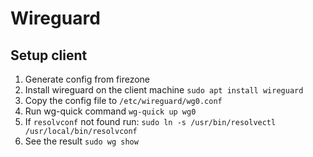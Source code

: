 # Wireguard
## Setup client
1. Generate config from firezone
2. Install wireguard on the client machine `sudo apt install wireguard`
3. Copy the config file to `/etc/wireguard/wg0.conf`
4. Run wg-quick command `wg-quick up wg0`
5. If `resolvconf` not found run: `sudo ln -s /usr/bin/resolvectl /usr/local/bin/resolvconf`
6. See the result `sudo wg show`
